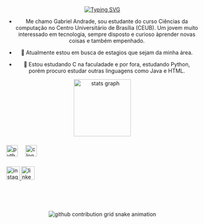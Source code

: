 
<div align="center">
  <a href="https://git.io/typing-svg">
    <img src="https://readme-typing-svg.demolab.com?font=Fira+Code&weight=500&size=22&pause=1000&color=&center=true&vCenter=true&random=false&width=524&lines=%E2%8A%B9++Bem+vindo+ao+meu+perfil!+%CB%99%E1%B5%95%CB%99+%E2%8A%B9+" alt="Typing SVG">
  </a>
  
- Me chamo Gabriel Andrade, sou estudante do curso Ciências da computação no Centro Universitário de Brasília (CEUB). Um jovem muito interessado em tecnologia, sempre disposto e curioso àprender novas coisas e também empenhado.

- 🔭 Atualmente estou em busca de estagios que sejam da minha área.
- 🌱 Estou estudando C na faculadade e por fora, estudando Python, porém procuro estudar outras linguagens como Java e HTML.


<div align="center">
  <img src="https://github-readme-stats.vercel.app/api?username=Biel-c&hide_title=false&hide_rank=false&show_icons=true&include_all_commits=true&count_private=true&disable_animations=false&theme=dark&locale=en&hide_border=false" height="150" alt="stats graph"  />
</div>

###

<div align="left">
  <img src="https://cdn.jsdelivr.net/gh/devicons/devicon/icons/python/python-original.svg" height="30" alt="python logo"  />
  <img width="12" />
  <img src="https://cdn.jsdelivr.net/gh/devicons/devicon/icons/c/c-original.svg" height="30" alt="c logo"  />
</div>

###

<div align="left">
  <a href="https://www.instagram.com/biel.acouto/" target="_blank">
    <img src="https://img.shields.io/static/v1?message=Instagram&logo=instagram&label=&color=E4405F&logoColor=white&labelColor=&style=for-the-badge" height="35" alt="instagram logo"  />
  </a>
  <a href="https://www.linkedin.com/in/gabriel-andrade-couto-0092a9352/" target="_blank">
    <img src="https://img.shields.io/static/v1?message=LinkedIn&logo=linkedin&label=&color=0077B5&logoColor=white&labelColor=&style=for-the-badge" height="35" alt="linkedin logo"  />
  </a>
</div>

###

<br clear="both">

#

<picture align="center">
  <source media="(prefers-color-scheme: dark)" srcset="https://raw.githubusercontent.com/biel-acouto/biel-acouto/output/github-contribution-grid-snake-dark.svg">
  <source media="(prefers-color-scheme: white)" srcset="https://raw.githubusercontent.com/biel-acouto/biel-acouto/output/github-contribution-grid-snake-dark.svg">
  <img align="center" alt="github contribution grid snake animation" src="https://raw.githubusercontent.com/biel-acouto/biel-acouto/output/github-contribution-grid-snake.svg">
</picture>

